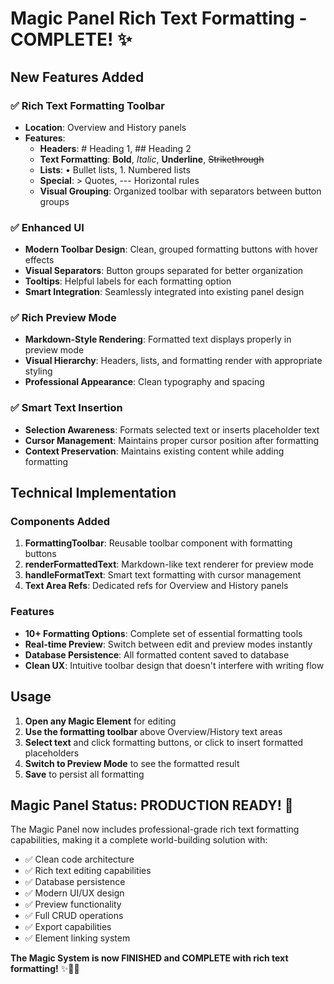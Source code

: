 # Magic Panel Rich Text Formatting - COMPLETE! ✨

## New Features Added

### ✅ Rich Text Formatting Toolbar
- **Location**: Overview and History panels
- **Features**:
  - **Headers**: # Heading 1, ## Heading 2
  - **Text Formatting**: **Bold**, *Italic*, __Underline__, ~~Strikethrough~~
  - **Lists**: • Bullet lists, 1. Numbered lists
  - **Special**: > Quotes, --- Horizontal rules
  - **Visual Grouping**: Organized toolbar with separators between button groups

### ✅ Enhanced UI
- **Modern Toolbar Design**: Clean, grouped formatting buttons with hover effects
- **Visual Separators**: Button groups separated for better organization
- **Tooltips**: Helpful labels for each formatting option
- **Smart Integration**: Seamlessly integrated into existing panel design

### ✅ Rich Preview Mode
- **Markdown-Style Rendering**: Formatted text displays properly in preview mode
- **Visual Hierarchy**: Headers, lists, and formatting render with appropriate styling
- **Professional Appearance**: Clean typography and spacing

### ✅ Smart Text Insertion
- **Selection Awareness**: Formats selected text or inserts placeholder text
- **Cursor Management**: Maintains proper cursor position after formatting
- **Context Preservation**: Maintains existing content while adding formatting

## Technical Implementation

### Components Added
1. **FormattingToolbar**: Reusable toolbar component with formatting buttons
2. **renderFormattedText**: Markdown-like text renderer for preview mode
3. **handleFormatText**: Smart text formatting with cursor management
4. **Text Area Refs**: Dedicated refs for Overview and History panels

### Features
- **10+ Formatting Options**: Complete set of essential formatting tools
- **Real-time Preview**: Switch between edit and preview modes instantly
- **Database Persistence**: All formatted content saved to database
- **Clean UX**: Intuitive toolbar design that doesn't interfere with writing flow

## Usage
1. **Open any Magic Element** for editing
2. **Use the formatting toolbar** above Overview/History text areas
3. **Select text** and click formatting buttons, or click to insert formatted placeholders
4. **Switch to Preview Mode** to see the formatted result
5. **Save** to persist all formatting

## Magic Panel Status: PRODUCTION READY! 🚀

The Magic Panel now includes professional-grade rich text formatting capabilities, making it a complete world-building solution with:
- ✅ Clean code architecture
- ✅ Rich text editing capabilities  
- ✅ Database persistence
- ✅ Modern UI/UX design
- ✅ Preview functionality
- ✅ Full CRUD operations
- ✅ Export capabilities
- ✅ Element linking system

**The Magic System is now FINISHED and COMPLETE with rich text formatting!** ✨🧙‍♂️